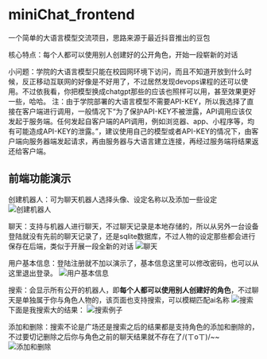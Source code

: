 # miniChat_frontend
一个简单的大语言模型交流项目，思路来源于最近抖音推出的豆包

核心特点：每个人都可以使用别人创建好的公开角色，开始一段崭新的对话

小问题：学院的大语言模型只能在校园网环境下访问，而且不知道开放到什么时候，反正移动互联网的好像是不好用了，不过居然发现devops课程的还可以使用。不过依我看，你把模型换成chatgpt那些的应该也照样可以用，甚至效果更好一些，哈哈。
注：由于学院部署的大语言模型不需要API-KEY，所以我选择了直接在客户端进行调用，一般情况下“为了保护API-KEY不被泄露，API调用应该仅发起于服务端。任何发起自客户端的API调用，例如浏览器、app、小程序等，均有可能造成API-KEY的泄露。”，建议使用自己的模型或者API-KEY的情况下，由客户端向服务器端发起请求，再由服务器与大语言建立连接，再经过服务端将结果返还给客户端。

## 前端功能演示

创建机器人：可为聊天机器人选择头像、设定名称以及添加一些设定
![创建机器人](assets/image0.jpg)

聊天：支持与机器人进行聊天，不过聊天记录是本地存储的，所以从另外一台设备登陆就没有先前的聊天记录了，还是sqlite数据库，不过人物的设定那些都会进行保存在后端，类似于开展一段全新的对话
![聊天](assets/image1.jpg)

用户基本信息：登陆注册就不加以演示了，基本信息这里可以修改密码，也可以从这里退出登录。
![用户基本信息](assets/image2.jpg)

搜索：会显示所有公开的机器人，即**每个人都可以使用别人创建好的角色**，不过聊天是单独属于你与角色人物的，该页面也支持搜索，可以模糊匹配ai名称
![搜索](assets/image3.jpg)
下面是我搜索大的结果：
![搜索例子](assets/image4.jpg)

添加和删除：搜索不论是广场还是搜索之后的结果都是支持角色的添加和删除的，不过要切记删除之后你与角色之前的聊天结果就不存在了/(ㄒoㄒ)/~~
![添加和删除](assets/image5.jpg)
